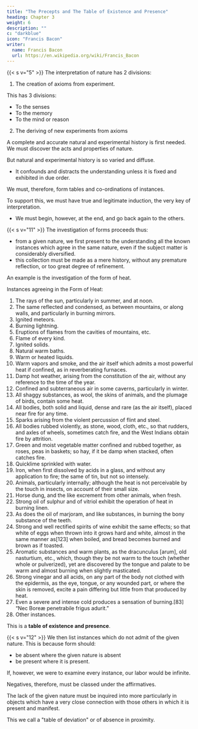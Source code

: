 ```yaml
---
title: "The Precepts and The Table of Existence and Presence"
heading: Chapter 3
weight: 6
description: ""
c: "darkblue"
icon: "Francis Bacon"
writer:
  name: Francis Bacon
  url: https://en.wikipedia.org/wiki/Francis_Bacon
---
```



{{< s v="5" >}} <!-- We now discuss our precepts.  --> The interpretation of nature has 2 divisions:

1. The creation of axioms from experiment. 

This has 3 divisions:
- To the senses
- To the memory
- To the mind or reason

2. The deriving of new experiments from axioms

A complete and accurate natural and experimental history is first needed. We must discover the acts and properties of nature.

But natural and experimental history is so varied and diffuse.
- It confounds and distracts the understanding unless it is fixed and exhibited in due order.

We must, therefore, form tables and co-ordinations of instances.

<!-- Even when this is done, the understanding, left to itself and to its own operation, is incompetent and unfit to construct its axioms without direction and support. Our third ministration, therefore, -->

To support this, we must have true and legitimate induction, the very key of interpretation.
- We must begin, however, at the end, and go back again to the others.


{{< s v="11" >}} The investigation of forms proceeds thus:

- from a given nature, we first present to the understanding all the known instances which agree in the same nature, even if the subject matter is considerably diversified.
- this collection must be made as a mere history, without any premature reflection, or too great degree of refinement.

An example is the investigation of the form of heat.

Instances agreeing in the Form of Heat:

1. The rays of the sun, particularly in summer, and at noon.
2. The same reflected and condensed, as between mountains, or along walls, and particularly in burning mirrors.
3. Ignited meteors.
4. Burning lightning.
5. Eruptions of flames from the cavities of mountains, etc.
6. Flame of every kind.
7. Ignited solids.
8. Natural warm baths.
9. Warm or heated liquids.
10. Warm vapors and smoke, and the air itself which admits a most powerful heat if confined, as in reverberating furnaces.
11. Damp hot weather, arising from the constitution of the air, without any reference to the time of the year.
12. Confined and subterraneous air in some caverns, particularly in winter.
13. All shaggy substances, as wool, the skins of animals, and the plumage of birds, contain some heat.
14. All bodies, both solid and liquid, dense and rare (as the air itself), placed near fire for any time.
15. Sparks arising from the violent percussion of flint and steel.
16. All bodies rubbed violently, as stone, wood, cloth, etc., so that rudders, and axles of wheels, sometimes catch fire, and the West Indians obtain fire by attrition.
17. Green and moist vegetable matter confined and rubbed together, as roses, peas in baskets; so hay, if it be damp when stacked, often catches fire.
18. Quicklime sprinkled with water.
19. Iron, when first dissolved by acids in a glass, and without any application to fire; the same of tin, but not so intensely.
20. Animals, particularly internally; although the heat is not perceivable by the touch in insects, on account of their small size.
21. Horse dung, and the like excrement from other animals, when fresh.
22. Strong oil of sulphur and of vitriol exhibit the operation of heat in burning linen.
23. As does the oil of marjoram, and like substances, in burning the bony substance of the teeth.
24. Strong and well rectified spirits of wine exhibit the same effects; so that white of eggs when thrown into it grows hard and white, almost in the same manner as[123] when boiled, and bread becomes burned and brown as if toasted.
25. Aromatic substances and warm plants, as the dracunculus [arum], old nasturtium, etc., which, though they be not warm to the touch (whether whole or pulverized), yet are discovered by the tongue and palate to be warm and almost burning when slightly masticated.
26. Strong vinegar and all acids, on any part of the body not clothed with the epidermis, as the eye, tongue, or any wounded part, or where the skin is removed, excite a pain differing but little from that produced by heat.
27. Even a severe and intense cold produces a sensation of burning.[83]
“Nec Boreæ penetrabile frigus adurit.”
28. Other instances.

This is a **table of existence and presence**.

{{< s v="12" >}} We then list instances which do not admit of the given nature. This is because form should:
- <!-- not --> be absent where the given nature is absent
- be present where it is present.

If, however, we were to examine every instance, our labor would be infinite.

Negatives, therefore, must be classed under the affirmatives.

The lack of the given nature must be inquired into more particularly in objects which have a very close connection with those others in which it is present and manifest.

This we call a "table of deviation" or of absence in proximity.
